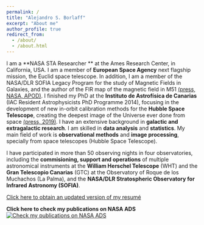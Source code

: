 ```yaml
---
permalink: /
title: "Alejandro S. Borlaff"
excerpt: "About me"
author_profile: true
redirect_from: 
  - /about/
  - /about.html
---
```


I am a **NASA STA Researcher ** at the Ames Research Center, in California, USA. I am a member of **European Space Agency** next flagship mission, the Euclid space telescope. In addition, I am a member of the NASA/DLR SOFIA Legacy Program for the study of Magnetic Fields in Galaxies, and the author of the FIR map of the magnetic field in M51 [(press, NASA, APOD)](https://www.nasa.gov/feature/magnetic-chaos-hidden-within-the-whirlpool-galaxy/). I finished my PhD at the **Instituto de Astrofísica de Canarias** (IAC Resident Astrophysicists PhD Programme 2014), focusing in the development of new in-orbit calibration methods for the **Hubble Space Telescope**, creating the deepest image of the Universe ever done from space [(press, 2019)](https://www.space.com/43147-hubble-telescope-deepest-universe-view-photo.html). I have an extensive background in **galactic and extragalactic research**. I am skilled in **data analysis** and **statistics**. My main field of work is **observational methods** and **image processing**, specially from space telescopes (Hubble Space Telescope). 

I have participated in more than 50 observing nights in four observatories, including the **commisioning, support and operations** of multiple astronomical instruments at the **William Herschel Telescope** (WHT) and the **Gran Telescopio Canarias** (GTC) at the Observatory of Roque de los Muchachos (La Palma), and the **NASA/DLR Stratospheric Observatory for Infrared Astronomy (SOFIA)**. 

[Click here to obtain an updated version of my resumé](https://borlaff.github.io/files/CV_Borlaff.pdf)

**Click here to check my publications on NASA ADS**
[![Check my publications on NASA ADS](https://borlaff.github.io/files/ads_logo_small.png)](https://ui.adsabs.harvard.edu/#search/q=Borlaff&sort=date%20desc%2C%20bibcode%20desc&p_=0)
